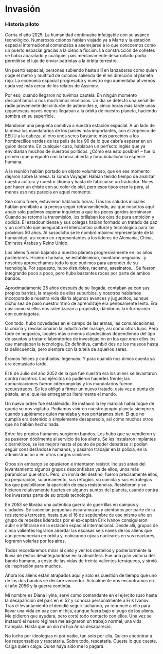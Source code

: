 # Invasión
### Historia piloto

Corría el año 2025. La humanidad continuaba infatigable con su avance tecnológico. Numerosos
colonos habían viajado ya a Marte y la estación espacial internacional comenzaba a asemejarse
a lo que conocemos como un puerto espacial gracias a la ciencia ficción. La construcción de
cohetes se había abaratado y cualquier país medianamente desarrollado podía permitirse el lujo
de enviar patriotas a la órbita terrestre.

Un puerto espacial, personas subiendo hasta allí en lanzaderas como quien coge el metro y
multitud de colonos saliendo de él en dirección al planeta rojo. La economía espacial progresaba
y nuestro ego aumentaba al vernos cada vez más cerca de los relatos de Assimov.

Por eso, cuando llegaron no tuvimos cautela. En ningún momento desconfiamos o nos mostramos
recelosos. Un día se detectó una señal de radio proveniente del cinturón de asteroides y, cinco
horas más tarde unas gigantescas naves negras llegaban a la órbita de nuestro planeta, haciendo
sombra en su superficie.

Mandaron una pequeña comitiva a nuestra estación espacial. A un lado de la mesa los mandatarios
de los países más importantes, con el zopenco de EEUU a la cabeza, al otro unos seres bastante
más parecidos a los hombrecillos verdes de las pelis de los 90 de lo que cabría esperar en un
guion decente. En cualquier caso, hablaban un perfecto inglés que ya envidiarían muchos de nuestros
políticos. ¿Cómo era esto posible? – fue lo primero que preguntó con la boca abierta y tono bobalicón
la especie humana.

A la reunión habían portado un objeto voluminoso, que en ese momento dejaron sobre la mesa: la
sonda Voyager. Habían tenido tiempo de analizar nuestra cultura y nuestro idioma y hasta de fabricarse
un traductor. No es por hacer un chiste con su color de piel, pero esos tipos eran la pera, al menos
eso nos parecía en aquel momento.

Sea como fuere, estuvieron hablando horas. Tras los saludos iniciales habían prohibido a la prensa
seguir retransmitiendo, así que nosotros aquí abajo solo pudimos esperar inquietos a que los peces
gordos terminaran. Cuando se retomó la transmisión, les brillaban los ojos de pura ambición y codicia.
El estadounidense y sus colegas habían formado un tratado de paz y un contrato que aseguraba el
intercambio cultural y tecnológico para los próximos 50 años. Al susodicho se le nombró máximo
representante de la humanidad, así como co-representantes a los líderes de Alemania, China,
Emiratos Árabes y Reino Unido.

Los aliens fueron bajando a nuestro planeta progresivamente en los años posteriores. Hicieron turismo,
se establecieron, montaron negocios...y nosotros aprovechamos todo lo que pudimos para aprender de su
tecnología. Por supuesto, hubo disturbios, racismo, asesinatos… Se fueron integrando poco a poco,
pero hubo bastantes roces por parte de ambos bandos.

Aproximadamente 25 años después de su llegada, contaban ya con sus propios barrios, la mayoría de
ellos suburbios, y nosotros habíamos incorporado a nuestra vida diaria algunos avances y juguetitos,
aunque dicho sea de paso nuestro ritmo de aprendizaje era penosamente lento. Era casi como si ellos
nos ralentizaran a propósito, dándonos la información con cuentagotas.

Con todo, hubo novedades en el campo de las armas, las comunicaciones, la cocina y revolucionaron
la industria del masaje, así como otros lujos. Pero todo en negocios, locales más o menos clandestinos
dependiendo del tipo de asuntos a tratar o laboratorios de investigación en los que eran ellos los que
manejaban la tecnología. En definitiva, cambió des de los museos hasta la delincuencia, pero siempre
con la tutela de aquellos seres.

Éramos felices y confiados. Ingenuos. Y para cuando nos dimos cuenta ya era demasiado tarde.

El 8 de Julio del año 2052 de la que fue nuestra era los aliens se levantaron contra nosotros. Los
ejércitos no pudieron hacerles frente; las comunicaciones fueron interrumpidas y los mandatarios
fueron secuestrados. Se les obligó a firmar un nuevo tratado, esta vez a punta de pistola, en el
que les entregamos literalmente el mundo.

Un nuevo orden fue establecido. Se instauró la ley marcial: había toque de queda se nos vigilaba.
Podíamos vivir en nuestro propio planeta siempre y cuando supiéramos quien mandaba y nos portáramos
bien. El que no cumplía era detenido o simplemente desaparecía, así como muchos otros que no habían
hecho nada.

Entre los propios humanos surgieron bandos. Los hubo que se vendieron y se pusieron dócilmente al
servicio de los aliens. Se les instalaron implantes cibernéticos, se les mejoró hasta el punto de
poder debatirse si podían seguir considerándose humanos, y pasaron trabajar en la policía, en la
administración o en otros cargos similares.

Otros sin embargo se opusieron e intentaron resistir. Incluso antes del levantamiento algunos
grupos desconfiaban ya de ellos, unos más paranoicos que otros. Pero, oh ironía del destino,
fueron precisamente ellos, su preparación, su armamento, sus refugios, su comida y sus estrategias
los que posibilitaron la aparición de esas resistencias. Resistieron y se hicieron relativamente
fuertes en algunos puntos del planeta, usando contra los invasores parte de su propia tecnología.

En 2053 se libraba una auténtica guerra de guerrillas en campos y ciudades. Se sucedían pequeñas
escaramuzas y atentados por parte de la resistencia terrestre, hasta que el 18 de septiembre de
ese mismo año un grupo de rebeldes liderados por el ex-capitán Erik Ivanov consiguieron subir e
infiltrarse en la estación espacial internacional. Desde allí, grupos de cinco valientes lograron
abordar las escasas seis naves de los aliens que aún permanecían en órbita y, colocando ojivas
nucleares en sus reactores, lograron volarlas por los aires.

Todos recordaremos mirar al cielo y ver los destellos y posteriormente la lluvia de restos
desintegrándose en la atmósfera. Fue una gran victoria del bando humano, a coste de las vidas de
treinta valientes terráqueos, y sirvió de inspiración para muchos.

Ahora los aliens están atrapados aquí y solo es cuestión de tiempo que uno de los dos bandos se
declare vencedor. Actualmente nos encontramos en el año 2056 y la guerra continúa.

Mi nombre es Diana Ilyina, serví como comandante en el ejército ruso hasta la desaparición del
país en el 52 y conocía personalmente a Erik Ivanov. Tras el levantamiento el decidió seguir
luchando, yo renuncié a ello para llevar una vida en paz con mi hija, aunque fuera bajo el yugo
de los aliens. Me pidieron que ayudara, pero corté todo contacto con ellos. Una vez se instauró
el nuevo régimen me asignaron un trabajo normal, una vida tranquila. Hasta que un día mi hija
Anna desapareció.

No lucho por ideologías ni por nadie, tan solo por ella. Quiero encontrar a los responsables y
rescatarla. Sobre todo, rescatarla. Cueste lo que cueste. Caiga quien caiga. Quien haya sido me
lo pagará.
